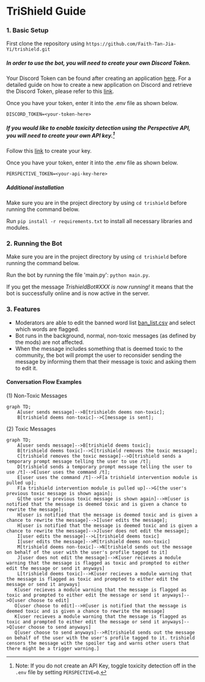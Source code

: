 # **TriShield Guide**

### 1. Basic Setup

First clone the repository using 
```https://github.com/Faith-Tan-Jia-Yi/trishield.git```

##### In order to use the bot, you will need to create your own Discord Token. 
Your Discord Token can be found after creating an application [here](https://discord.com/developers/applications). 
For a detailed guide on how to create a new application on Discord and retrieve the Discord Token, please refer to this [link](https://realpython.com/how-to-make-a-discord-bot-python/#creating-an-application).

Once you have your token, enter it into the .env file as shown below.
```
DISCORD_TOKEN=<your-token-here>
```
##### If you would like to enable toxicity detection using the Perspective API, you will need to create your own API key.[^1]
Follow this [link](https://developers.perspectiveapi.com/s/docs-get-started?language=en_US) to create your key. 

[^1]: Note: If you do not create an API Key, toggle toxicity detection off in the ```.env``` file by setting ```PERSPECTIVE=0```.

Once you have your token, enter it into the .env file as shown below.
```
PERSPECTIVE_TOKEN=<your-api-key-here>
```

##### Additional installation
Make sure you are in the project directory by using ```cd trishield``` before running the command below.

Run ```pip install -r requirements.txt``` to install all necessary libraries and modules.


### 2. Running the Bot
Make sure you are in the project directory by using ```cd trishield``` before running the command below.

Run the bot by running the file 'main.py': ```python main.py```. 

If you get the message *TrishieldBot#XXX is now running!* it means that the bot is successfully online and is now active in the server.

### 3. Features
- Moderators are able to edit the banned word list [ban_list.csv](/ban_list.csv) and select which words are flagged.
- Bot runs in the background, normal, non-toxic messages (as defined by the mods) are not affected.
- When the message includes something that is deemed toxic to the community, the bot will prompt the user to reconsider sending the message by informing them that their message is toxic and asking them to edit it. 


#### Conversation Flow Examples
    
(1) Non-Toxic Messages

```mermaid
graph TD;
    A[user sends message]-->B[trishieldn deems non-toxic];
    B[trishield deems non-toxic]-->C[message is sent];

```

(2) Toxic Messages
```mermaid
graph TD;
    A[user sends message]-->B[trishield deems toxic];
    B[trishield deems toxic]-->C[trishield removes the toxic message];
    C[trishield removes the toxic message]-->D[trishield sends a temporary prompt message telling the user to use /t];
    D[trishield sends a temporary prompt message telling the user to use /t]-->E[user uses the command /t];
    E[user uses the command /t]-->F[a trishield intervention module is pulled up];
    F[a trishield intervention module is pulled up]-->G[the user's previous toxic message is shown again];
    G[the user's previous toxic message is shown again]-->H[user is notified that the message is deemed toxic and is given a chance to rewrite the message];
    H[user is notified that the message is deemed toxic and is given a chance to rewrite the message]-->I[user edits the message];
    H[user is notified that the message is deemed toxic and is given a chance to rewrite the message]-->J[user does not edit the message];
    I[user edits the message]-->L[trishield deems toxic]
    I[user edits the message]-->M[trishield deems non-toxic]
    M[trishield deems non-toxic]-->N[trishield sends out the message on behalf of the user with the user's profile tagged to it]
    J[user does not edit the message]-->K[user recieves a module warning that the message is flagged as toxic and prompted to either edit the message or send it anyways]
    L[trishield deems toxic]-->K[user recieves a module warning that the message is flagged as toxic and prompted to either edit the message or send it anyways]
   K[user recieves a module warning that the message is flagged as toxic and prompted to either edit the message or send it anyways]-->O[user choose to edit]
   O[user choose to edit]-->H[user is notified that the message is deemed toxic and is given a chance to rewrite the message]
   K[user recieves a module warning that the message is flagged as toxic and prompted to either edit the message or send it anyways]-->Q[user choose to send anyways]
   Q[user choose to send anyways]-->R[trishield sends out the message on behalf of the user with the user's profile tagged to it. trishield censors the message with the spoiler tag and warns other users that there might be a trigger warning.]

```
